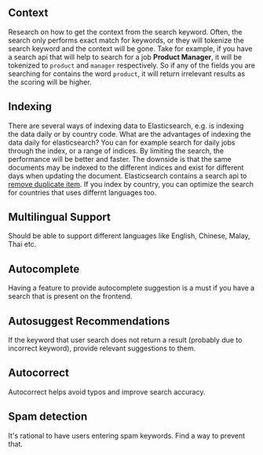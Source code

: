 ## Context

Research on how to get the context from the search keyword. Often, the search only performs exact match for keywords, or they will tokenize the search keyword and the context will be gone. Take for example, if you have a search api that will help to search for a job __Product Manager__, it will be tokenized to `product` and `manager` respectively. So if any of the fields you are searching for contains the word `product`, it will return irrelevant results as the scoring will be higher.

## Indexing 

There are several ways of indexing data to Elasticsearch, e.g. is indexing the data daily or by country code. What are the advantages of indexing the data daily for elasticsearch? You can for example search for daily jobs through the index, or a range of indices. By limiting the search, the performance will be better and faster. The downside is that the same documents may be indexed to the different indices and exist for different days when updating the document. Elasticsearch contains a search api to [remove duplicate item](https://www.elastic.co/guide/en/elasticsearch/reference/current/search-aggregations-bucket-terms-aggregation.html?q=terms%20ag). If you index by country, you can optimize the search for countries that uses differnt languages too.

## Multilingual Support

Should be able to support different languages like English, Chinese, Malay, Thai etc.

## Autocomplete

Having a feature to provide autocomplete suggestion is a must if you have a search that is present on the frontend. 

## Autosuggest Recommendations

If the keyword that user search does not return a result (probably due to incorrect keyword), provide relevant suggestions to them.

## Autocorrect

Autocorrect helps avoid typos and improve search accuracy.

## Spam detection

It's rational to have users entering spam keywords. Find a way to prevent that.

